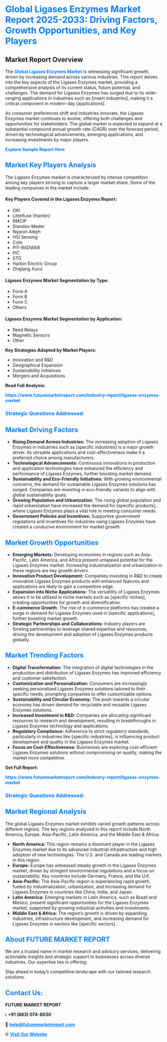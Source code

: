 <h1 style="color: #007BFF;">Global Ligases Enzymes Market Report 2025-2033: Driving Factors, Growth Opportunities, and Key Players</h1>

<section id="overview">
<h2>Market Report Overview</h2>
<p>The <a href="https://www.futuremarketreport.com/industry-report/ligases-enzymes-market" style="color: #007BFF; text-decoration: none;"><strong>Global Ligases Enzymes Market</strong></a> is witnessing significant growth, driven by increasing demand across various industries. This report delves into the key aspects of the Ligases Enzymes market, providing a comprehensive analysis of its current status, future potential, and challenges. The demand for Ligases Enzymes has surged due to its wide-ranging applications in industries such as [insert industries], making it a critical component in modern-day [applications].</p>
<p>As consumer preferences shift and industries innovate, the Ligases Enzymes market continues to evolve, offering both challenges and opportunities for stakeholders. The global market is expected to expand at a substantial compound annual growth rate (CAGR) over the forecast period, driven by technological advancements, emerging applications, and increasing investments by major players.</p>
</section>

<section id="overview">
<p><a href="https://www.futuremarketreport.com/request-sample/reportId=37079" style="color: #007BFF; text-decoration: none;"><strong>Explore Sample Report Here</strong></a></p>
</section>

<section id="key-players">
<h2 style="color: #007BFF;">Market Key Players Analysis</h2>
<p>The Ligases Enzymes market is characterized by intense competition among key players striving to capture a larger market share. Some of the leading companies in the market include:</p>
<h4>Key Players Covered in the Ligases Enzymes Report:</h4>
<ul><li>OKI</li><li>Littelfuse (Hamlin)</li><li>RMCIP</li><li>Standex-Meder</li><li>Nippon Aleph</li><li>HSI Sensing</li><li>Coto</li><li>PIT-RADWAR</li><li>PIC</li><li>STG</li><li>Harbin Electric Group</li><li>Zhejiang Xurui</li></ul>
<h4>Ligases Enzymes Market Segmentation by Type:</h4>
<ul><li>Form A</li><li>Form B</li><li>Form C</li><li>Others</li></ul>

<h4>Ligases Enzymes Market Segmentation by Application:</h4>
<ul><li>Reed Relays</li><li>Magnetic Sensors</li><li>Other</li></ul>
<p><strong>Key Strategies Adopted by Market Players:</strong></p>
<ul>
<li>Innovation and R&D</li>
<li>Geographical Expansion</li>
<li>Sustainability Initiatives</li>
<li>Mergers and Acquisitions</li>
</ul>
</section>

<section>
<p><strong>Read Full Analysis: </strong></p><a href="https://www.futuremarketreport.com/industry-report/ligases-enzymes-market" style="color: #007BFF; text-decoration: none;"><strong>https://www.futuremarketreport.com/industry-report/ligases-enzymes-market</strong></a>
<h3 style="color: #007BFF;">Strategic Questions Addressed:</h3>
</section>

<section id="driving-factors">
<h2 style="color: #007BFF;">Market Driving Factors</h2>
<ul>
<li><strong>Rising Demand Across Industries:</strong> The increasing adoption of Ligases Enzymes in industries such as [specific industries] is a major growth driver. Its versatile applications and cost-effectiveness make it a preferred choice among manufacturers.</li>
<li><strong>Technological Advancements:</strong> Continuous innovations in production and application technologies have enhanced the efficiency and performance of Ligases Enzymes, further boosting market demand.</li>
<li><strong>Sustainability and Eco-Friendly Initiatives:</strong> With growing environmental concerns, the demand for sustainable Ligases Enzymes solutions has surged. Companies are investing in eco-friendly variants to align with global sustainability goals.</li>
<li><strong>Growing Population and Urbanization:</strong> The rising global population and rapid urbanization have increased the demand for [specific products], where Ligases Enzymes plays a vital role in meeting consumer needs.</li>
<li><strong>Government Policies and Incentives:</strong> Supportive government regulations and incentives for industries using Ligases Enzymes have created a conducive environment for market growth.</li>
</ul>
</section>

<section id="growth-opportunities">
<h2 style="color: #007BFF;">Market Growth Opportunities</h2>
<ul>
<li><strong>Emerging Markets:</strong> Developing economies in regions such as Asia-Pacific, Latin America, and Africa present untapped potential for the Ligases Enzymes market. Increasing industrialization and urbanization in these regions are key growth drivers.</li>
<li><strong>Innovative Product Development:</strong> Companies investing in R&D to create innovative Ligases Enzymes products with enhanced features and applications are likely to gain a competitive edge.</li>
<li><strong>Expansion into Niche Applications:</strong> The versatility of Ligases Enzymes allows it to be utilized in niche markets such as [specific niches], creating opportunities for growth and diversification.</li>
<li><strong>E-commerce Growth:</strong> The rise of e-commerce platforms has created a surge in demand for Ligases Enzymes used in [specific applications], further boosting market growth.</li>
<li><strong>Strategic Partnerships and Collaborations:</strong> Industry players are forming partnerships to leverage shared expertise and resources, driving the development and adoption of Ligases Enzymes products globally.</li>
</ul>
</section>

<section id="trending-factors">
<h2 style="color: #007BFF;">Market Trending Factors</h2>
<ul>
<li><strong>Digital Transformation:</strong> The integration of digital technologies in the production and distribution of Ligases Enzymes has improved efficiency and customer satisfaction.</li>
<li><strong>Customization and Personalization:</strong> Consumers are increasingly seeking personalized Ligases Enzymes solutions tailored to their specific needs, prompting companies to offer customizable options.</li>
<li><strong>Sustainability and Circular Economy:</strong> The push towards a circular economy has driven demand for recyclable and reusable Ligases Enzymes solutions.</li>
<li><strong>Increased Investment in R&D:</strong> Companies are allocating significant resources to research and development, resulting in breakthroughs in Ligases Enzymes technology and applications.</li>
<li><strong>Regulatory Compliance:</strong> Adherence to strict regulatory standards, particularly in industries like [specific industries], is influencing product development and quality in the Ligases Enzymes market.</li>
<li><strong>Focus on Cost-Effectiveness:</strong> Businesses are exploring cost-efficient Ligases Enzymes solutions without compromising on quality, making the market more competitive.</li>
</ul>
</section>

<section>
<p><strong>Get Full Report: </strong></p><a href="https://www.futuremarketreport.com/industry-report/ligases-enzymes-market" style="color: #007BFF; text-decoration: none;"><strong>https://www.futuremarketreport.com/industry-report/ligases-enzymes-market</strong></a>
<h3 style="color: #007BFF;">Strategic Questions Addressed:</h3>
</section>


<section id="regional-analysis">
<h2 style="color: #007BFF;">Market Regional Analysis</h2>
<p>The global Ligases Enzymes market exhibits varied growth patterns across different regions. The key regions analyzed in this report include North America, Europe, Asia-Pacific, Latin America, and the Middle East & Africa:</p>
<ul>
<li><strong>North America:</strong> This region remains a dominant player in the Ligases Enzymes market due to its advanced industrial infrastructure and high adoption of new technologies. The U.S. and Canada are leading markets in this region.</li>
<li><strong>Europe:</strong> Europe has witnessed steady growth in the Ligases Enzymes market, driven by stringent environmental regulations and a focus on sustainability. Key countries include Germany, France, and the U.K.</li>
<li><strong>Asia-Pacific:</strong> The Asia-Pacific region is experiencing rapid growth, fueled by industrialization, urbanization, and increasing demand for Ligases Enzymes in countries like China, India, and Japan.</li>
<li><strong>Latin America:</strong> Emerging markets in Latin America, such as Brazil and Mexico, present significant opportunities for the Ligases Enzymes market, supported by growing industrial activities and investments.</li>
<li><strong>Middle East & Africa:</strong> The region’s growth is driven by expanding industries, infrastructure development, and increasing demand for Ligases Enzymes in sectors like [specific sectors].</li>
</ul>
</section>

<footer>
<h2 style="color: #007BFF;">About FUTURE MARKET REPORT</h2>
<p>We are a trusted name in market research and advisory services, delivering actionable insights and strategic support to businesses across diverse industries. Our expertise lies in offering:</p>

<p>Stay ahead in today’s competitive landscape with our tailored research solutions.</p>

<h2 style="color: #007BFF;">Contact Us:</h2>
<p><strong>FUTURE MARKET REPORT</strong></p>
<p>📞 <strong>+91 (883) 074-8030</strong></p>
<p>📧 <strong><a href="mailto:help@futuremarketreport.com" style="color: #007BFF;">help@futuremarketreport.com</a></strong></p>
<p>🌐 <strong><a href="https://www.futuremarketreport.com/" style="color: #007BFF;">Visit Our Website</a></strong></p>
</footer>